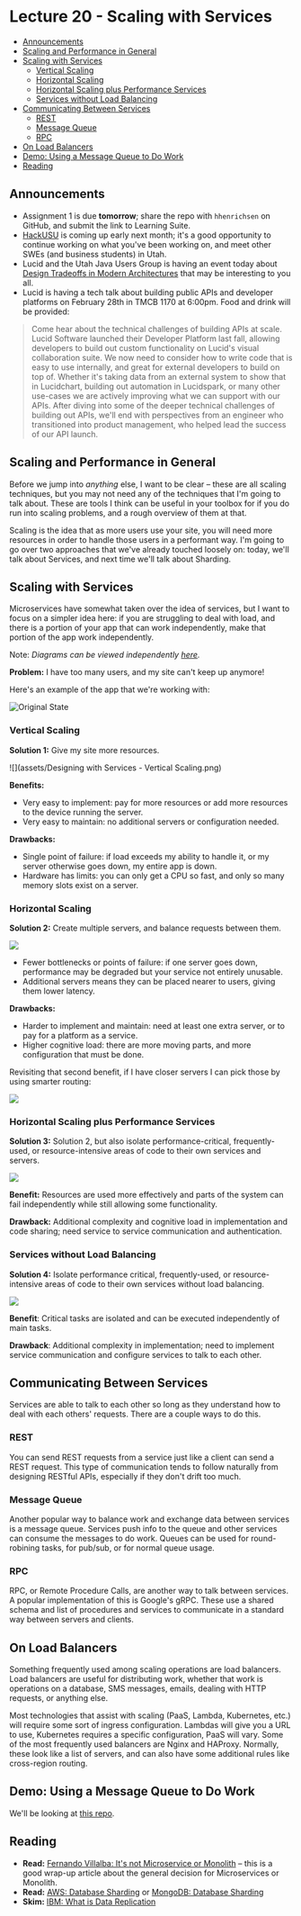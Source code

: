 # Lecture 20 - Scaling with Services

<!-- START doctoc generated TOC please keep comment here to allow auto update -->
<!-- DON'T EDIT THIS SECTION, INSTEAD RE-RUN doctoc TO UPDATE -->

- [Announcements](#announcements)
- [Scaling and Performance in General](#scaling-and-performance-in-general)
- [Scaling with Services](#scaling-with-services)
  - [Vertical Scaling](#vertical-scaling)
  - [Horizontal Scaling](#horizontal-scaling)
  - [Horizontal Scaling plus Performance Services](#horizontal-scaling-plus-performance-services)
  - [Services without Load Balancing](#services-without-load-balancing)
- [Communicating Between Services](#communicating-between-services)
  - [REST](#rest)
  - [Message Queue](#message-queue)
  - [RPC](#rpc)
- [On Load Balancers](#on-load-balancers)
- [Demo: Using a Message Queue to Do Work](#demo-using-a-message-queue-to-do-work)
- [Reading](#reading)

<!-- END doctoc generated TOC please keep comment here to allow auto update -->

## Announcements

- Assignment 1 is due **tomorrow**; share the repo with `hhenrichsen` on GitHub,
  and submit the link to Learning Suite.
- [HackUSU](https://www.hackusu.com/) is coming up early next month; it's a good
  opportunity to continue working on what you've been working on, and meet other
  SWEs (and business students) in Utah.
- Lucid and the Utah Java Users Group is having an event today about
  [Design Tradeoffs in Modern Architectures](https://www.meetup.com/utah-java-users-group/events/296259318/)
  that may be interesting to you all.
- Lucid is having a tech talk about building public APIs and developer platforms
  on February 28th in TMCB 1170 at 6:00pm. Food and drink will be provided:

> Come hear about the technical challenges of building APIs at scale. Lucid
> Software launched their Developer Platform last fall, allowing developers to
> build out custom functionality on Lucid's visual collaboration suite. We now
> need to consider how to write code that is easy to use internally, and great
> for external developers to build on top of. Whether it's taking data from an
> external system to show that in Lucidchart, building out automation in
> Lucidspark, or many other use-cases we are actively improving what we can
> support with our APIs. After diving into some of the deeper technical
> challenges of building out APIs, we'll end with perspectives from an engineer
> who transitioned into product management, who helped lead the success of our
> API launch.

## Scaling and Performance in General

Before we jump into _anything_ else, I want to be clear – these are all scaling
techniques, but you may not need any of the techniques that I'm going to talk
about. These are tools I think can be useful in your toolbox for if you do run
into scaling problems, and a rough overview of them at that.

Scaling is the idea that as more users use your site, you will need more
resources in order to handle those users in a performant way. I'm going to go
over two approaches that we've already touched loosely on: today, we'll talk
about Services, and next time we'll talk about Sharding.

## Scaling with Services

Microservices have somewhat taken over the idea of services, but I want to focus
on a simpler idea here: if you are struggling to deal with load, and there is a
portion of your app that can work independently, make that portion of the app
work independently.

Note: _Diagrams can be viewed independently
[here](https://lucid.app/documents/view/3504a951-b52d-4eee-a971-d4a88e64e11b)._

**Problem:** I have too many users, and my site can't keep up anymore!

Here's an example of the app that we're working with:

![Original State](assets/Designing%20with%20Services%20-%20Original%20State.png)

### Vertical Scaling

**Solution 1:** Give my site more resources.

![](assets/Designing with Services - Vertical Scaling.png)

**Benefits:**

- Very easy to implement: pay for more resources or add more resources to the
  device running the server.
- Very easy to maintain: no additional servers or configuration needed.

**Drawbacks:**

- Single point of failure: if load exceeds my ability to handle it, or my server
  otherwise goes down, my entire app is down.
- Hardware has limits: you can only get a CPU so fast, and only so many memory
  slots exist on a server.

### Horizontal Scaling

**Solution 2:** Create multiple servers, and balance requests between them.

![](assets/Designing%20with%20Services%20-%20Horizontal%20Scaling.png)

- Fewer bottlenecks or points of failure: if one server goes down, performance
  may be degraded but your service not entirely unusable.
- Additional servers means they can be placed nearer to users, giving them lower
  latency.

**Drawbacks:**

- Harder to implement and maintain: need at least one extra server, or to pay
  for a platform as a service.
- Higher cognitive load: there are more moving parts, and more configuration
  that must be done.

Revisiting that second benefit, if I have closer servers I can pick those by
using smarter routing:

![](assets/Designing%20with%20Services%20-%20Horizontal%20Scaling%20with%20Regional%20Servers.png)

### Horizontal Scaling plus Performance Services

**Solution 3:** Solution 2, but also isolate performance-critical,
frequently-used, or resource-intensive areas of code to their own services and
servers.

![](assets/Designing%20with%20Services%20-%20Discord%20as%20a%20Service.png)

**Benefit:** Resources are used more effectively and parts of the system can
fail independently while still allowing some functionality.

**Drawback:** Additional complexity and cognitive load in implementation and
code sharing; need service to service communication and authentication.

### Services without Load Balancing

**Solution 4:** Isolate performance critical, frequently-used, or
resource-intensive areas of code to their own services without load balancing.

![](assets/Designing%20with%20Services%20-%20Attaching%20Discord%20as%20a%20Service.png)

**Benefit**: Critical tasks are isolated and can be executed independently of
main tasks.

**Drawback**: Additional complexity in implementation; need to implement service
communication and configure services to talk to each other.

## Communicating Between Services

Services are able to talk to each other so long as they understand how to deal
with each others' requests. There are a couple ways to do this.

### REST

You can send REST requests from a service just like a client can send a REST
request. This type of communication tends to follow naturally from designing
RESTful APIs, especially if they don't drift too much.

### Message Queue

Another popular way to balance work and exchange data between services is a
message queue. Services push info to the queue and other services can consume
the messages to do work. Queues can be used for round-robining tasks, for
pub/sub, or for normal queue usage.

### RPC

RPC, or Remote Procedure Calls, are another way to talk between services. A
popular implementation of this is Google's gRPC. These use a shared schema and
list of procedures and services to communicate in a standard way between servers
and clients.

## On Load Balancers

Something frequently used among scaling operations are load balancers. Load
balancers are useful for distributing work, whether that work is operations on a
database, SMS messages, emails, dealing with HTTP requests, or anything else.

Most technologies that assist with scaling (PaaS, Lambda, Kubernetes, etc.) will
require some sort of ingress configuration. Lambdas will give you a URL to use,
Kubernetes requires a specific configuration, PaaS will vary. Some of the most
frequently used balancers are Nginx and HAProxy. Normally, these look like a
list of servers, and can also have some additional rules like cross-region
routing.

## Demo: Using a Message Queue to Do Work

We'll be looking at
[this repo](https://github.com/hhenrichsen/sandbox-services-example).

## Reading

- **Read:**
  [Fernando Villalba: It's not Microservice or Monolith](https://fernandovillalba.substack.com/p/its-not-microservice-or-monolith)
  – this is a good wrap-up article about the general decision for Microservices
  or Monolith.
- **Read:**
  [AWS: Database Sharding](https://aws.amazon.com/what-is/database-sharding/) or
  [MongoDB: Database Sharding](https://www.mongodb.com/features/database-sharding-explained)
- **Skim:**
  [IBM: What is Data Replication](https://www.ibm.com/topics/data-replication)
